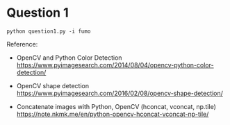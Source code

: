 # Question 1

```
python question1.py -i fumo
```

Reference: 
- OpenCV and Python Color Detection \
<https://www.pyimagesearch.com/2014/08/04/opencv-python-color-detection/>

- OpenCV shape detection\
<https://www.pyimagesearch.com/2016/02/08/opencv-shape-detection/>


- Concatenate images with Python, OpenCV (hconcat, vconcat, np.tile) \
<https://note.nkmk.me/en/python-opencv-hconcat-vconcat-np-tile/>
